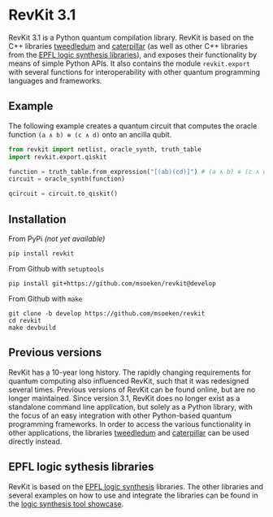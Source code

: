 # RevKit 3.1

RevKit 3.1 is a Python quantum compilation library.  RevKit is based on the C++
libraries [tweedledum](https://github.com/boschmitt/tweedledum) and
[caterpillar](https://github.com/gmeuli/caterpillar) (as well as other C++
libraries from the
[EPFL logic synthesis libraries](https://github.com/lsils/lstools-showcase)),
and exposes their functionality by means of simple Python APIs.  It also
contains the module `revkit.export` with several functions for interoperability
with other quantum programming languages and frameworks.

## Example

The following example creates a quantum circuit that computes the oracle
function `(a ∧ b) ⊕ (c ∧ d)` onto an ancilla qubit.

```python
from revkit import netlist, oracle_synth, truth_table
import revkit.export.qiskit

function = truth_table.from_expression("[(ab)(cd)]") # (a ∧ b) ⊕ (c ∧ d)
circuit = oracle_synth(function)

qcircuit = circuit.to_qiskit()
```

## Installation

From PyPi *(not yet available)*

```
pip install revkit
```

From Github with `setuptools`

```
pip install git+https://github.com/msoeken/revkit@develop
```

From Github with `make`

```
git clone -b develop https://github.com/msoeken/revkit
cd revkit
make devbuild
```

## Previous versions

RevKit has a 10-year long history. The rapidly changing requirements for
quantum computing also influenced RevKit, such that it was redesigned several
times. Previous versions of RevKit can be found online, but are no longer
maintained. Since version 3.1, RevKit does no longer exist as a standalone
command line application, but solely as a Python library, with the focus of an
easy integration with other Python-based quantum programming frameworks. In
order to access the various functionality in other applications, the libraries
[tweedledum](https://github.com/boschmitt/tweedledum) and
[caterpillar](https://github.com/gmeuli/caterpillar) can be used directly
instead.

## EPFL logic sythesis libraries

RevKit is based on the [EPFL logic synthesis](https://lsi.epfl.ch/page-138455-en.html) libraries.  The other libraries and several examples on how to use and integrate the libraries can be found in the [logic synthesis tool showcase](https://github.com/lsils/lstools-showcase).


